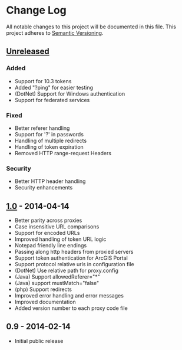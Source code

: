 # Change Log
All notable changes to this project will be documented in this file.
This project adheres to [Semantic Versioning](http://semver.org/).

## [Unreleased][unreleased]

### Added 
- Support for 10.3 tokens
- Added "?ping" for easier testing
- (DotNet) Support for Windows authentication
- Support for federated services

### Fixed
- Better referer handling
- Support for '?' in passwords
- Handling of multiple redirects
- Handling of token expiration
- Removed HTTP range-request Headers

### Security
- Better HTTP header handling
- Security enhancements

## [1.0] - 2014-04-14

- Better parity across proxies
- Case insensitive URL comparisons
- Support for encoded URLs
- Improved handling of token URL logic
- Notepad friendly line endings
- Passing along http headers from proxied servers
- Support token authentication for ArcGIS Portal
- Support protocol relative urls in configuration file
- (DotNet) Use relative path for proxy.config
- (Java) Support allowedReferer="*"
- (Java) support mustMatch="false"
- (php) Support redirects
- Improved error handling and error messages
- Improved documentation
- Added version number to each proxy code file

## 0.9 - 2014-02-14

- Initial public release

[unreleased]: https://github.com/Esri/resource-proxy/compare/v1.0...HEAD
[1.0]: https://github.com/Esri/resource-proxy/compare/v0.9...v1.0
